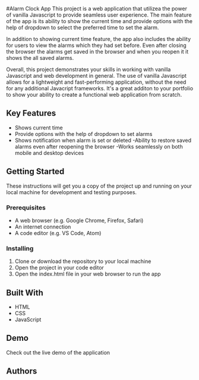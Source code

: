 #Alarm Clock App
This project is a web application that utilizea the power of vanilla Javascript to provide seamless user experience. The main feature of the app is its ability to show the current time and provide options  with the help of dropdown to select the preferred time to set the alarm.

In addition to showing current time feature, the app also includes the ability for users to view the alarms which they had set before. Even after closing the browser the alarms get saved in the browser and when you reopen it it shows the all saved alarms.

Overall, this project demonstrates your skills in working with vanilla Javascript and web development in general. The use of vanilla Javascript allows for a lightweight and fast-performing application, without the need for any additional Javacript frameworks. It's a great additon to your portfolio to show your ability to create a functional web application from scratch.

## Key Features

- Shows current time
- Provide options with the help of dropdown to set alarms
- Shows notification when alarm is set or deleted
-Ability to restore saved alarms even after reopening the browser
-Works seamlessly on both mobile and desktop devices

## Getting Started

These instructions will get you a copy of the project up and running on your local machine for development and testing purposes.

### Prerequisites

- A web browser (e.g. Google Chrome, Firefox, Safari)
- An internet connection
- A code editor (e.g. VS Code, Atom)

### Installing

1. Clone or download the repository to your local machine
2. Open the project in your code editor
3. Open the index.html file in your web browser to run the app

## Built With

- HTML
- CSS
- JavaScript

## Demo

Check out the live demo of the application

## Authors
 
 



